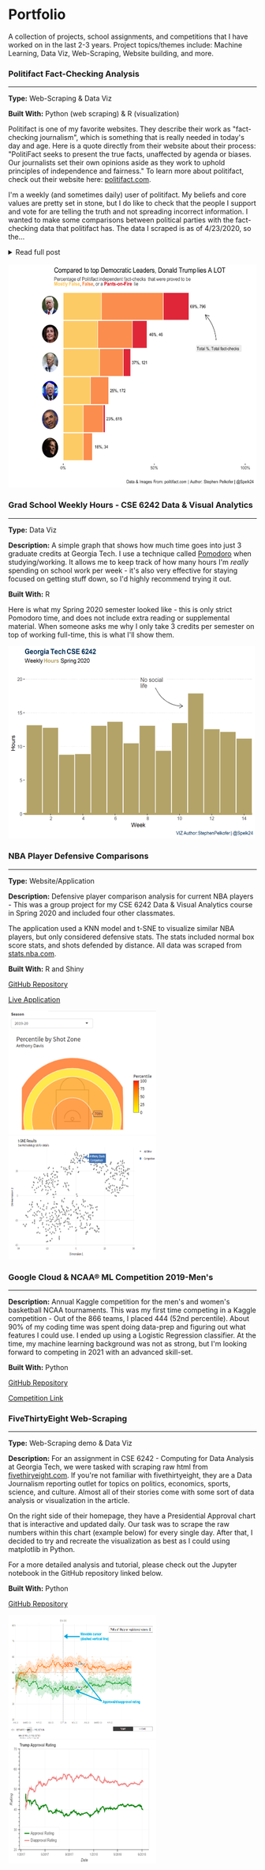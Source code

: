 # Portfolio
A collection of projects, school assignments, and competitions that I have worked on in the last 2-3 years. Project topics/themes include: Machine Learning, Data Viz, Web-Scraping, Website building, and more. 

### Politifact Fact-Checking Analysis

<hr>

**Type:** Web-Scraping & Data Viz

**Built With:** Python (web scraping) & R (visualization)

Politifact is one of my favorite websites. They describe their work as "fact-checking journalism", which is something that is really needed in today's day and age. Here is a quote directly from their website about their process: "PolitiFact seeks to present the true facts, unaffected by agenda or biases. Our journalists set their own opinions aside as they work to uphold principles of independence and fairness." To learn more about politifact, check out their website here: [politifact.com](https://www.politifact.com/article/2018/feb/12/principles-truth-o-meter-politifacts-methodology-i/).

I'm a weekly (and sometimes daily) user of politifact. My beliefs and core values are pretty set in stone, but I do like to check that the people I support and vote for are telling the truth and not spreading incorrect information. I wanted to make some comparisons between political parties with the fact-checking data that politifact has. The data I scraped is as of 4/23/2020, so the...

<details>
<summary>Read full post</summary>
individual numbers could be off depending on when you're reading this.For this analysis, I stuck with comparing Donald Trump (Republican) to the most prominent Democratic voices and leaders (as shown in the graph below). It's important to note that the sample size differences are pretty large in some cases - for example, Barack Obama (Democrat) and Donald Trump have been fact-checked much more frequently than the others - this is largely because Presidents are generally in the spotlight more. In Trump's case, he makes a lot of statements that are possibly misleading, so he gets fact-checked more than anyone. The time period for the analysis is the entire time politifact.com has been around (since 2007).

The graph below shows the percentage of fact checks that have proven to be *mostly false*, *false*, or a *pants-on-fire* lie. To no surprise, Donald Trump lies A LOT - 69% of his fact-checks result in at least *mostly false*. Nancy Pelosi and Joe Biden (both Democrats) also have had their fair share of lies. Elizabeth Warren (Democrat) has only been checked 34 times, but she ends up with the lowest percentage of the group (16%) - her and Bernie Sanders (Democrat) have never been caught in a *pants-on-fire* lie.

I hope you enjoyed this quick analysis, and please always check out politifact for independent analysis of what our leaders are saying.
</details>

<br>
<img src="png\StackedLies.png" width="600" height="450" />

### Grad School Weekly Hours - CSE 6242 Data & Visual Analytics

<hr>

**Type:** Data Viz

**Description:** A simple graph that shows how much time goes into just 3 graduate credits at Georgia Tech. I use a technique called [Pomodoro](https://en.wikipedia.org/wiki/Pomodoro_Technique) when studying/working. It allows me to keep track of how many hours I'm _really_ spending on school work per week - it's also very effective for staying focused on getting stuff down, so I'd highly recommend trying it out.

**Built With:** R

Here is what my Spring 2020 semester looked like - this is only strict Pomodoro time, and does not include extra reading or supplemental material. When someone asks me why I only take 3 credits per semester on top of working full-time, this is what I'll show them.

<img src="png\DVAWeeklyHours.png" width="500" height="390" />

### NBA Player Defensive Comparisons

<hr>

**Type:** Website/Application

**Description:** Defensive player comparison analysis for current NBA players - This was a group project for my CSE 6242 Data & Visual Analytics course in Spring 2020 and included four other classmates.

The application used a KNN model and t-SNE to visualize similar NBA players, but only considered defensive stats. The stats included normal box score stats, and shots defended by distance. All data was scraped from [stats.nba.com](https://stats.nba.com).

**Built With:** R and Shiny

[GitHub Repository](https://github.com/HyunTruth/CSE6242-S20-PRJ-NBA-frontend)

[Live Application](https://spelkofer.shinyapps.io/DefensivePlayerComparisons/)

<img src="png\ShotZone.png" width="300" height="250" />
<img src="png\tSNE.png" width="300" height="250" />

### Google Cloud & NCAA® ML Competition 2019-Men's

<hr>

**Description:** Annual Kaggle competition for the men's and women's basketball NCAA tournaments. This was my first time competing in a Kaggle competition - Out of the 866 teams, I placed 444 (52nd percentile). About 90% of my coding time was spent doing data-prep and figuring out what features I could use. I ended up using a Logistic Regression classifier. At the time, my machine learning background was not as strong, but I'm looking forward to competing in 2021 with an advanced skill-set.

**Built With:** Python

[GitHub Repository](https://github.com/spelk24/kaggle_NCAA_2019)

[Competition Link](https://www.kaggle.com/c/mens-machine-learning-competition-2019)


### FiveThirtyEight Web-Scraping

<hr>

**Type:** Web-Scraping demo & Data Viz

**Description:** For an assignment in CSE 6242 - Computing for Data Analysis at Georgia Tech, we were tasked with scraping raw html from [fivethiryeight.com](fivethirtyeight.com). If you're not familiar with fivethirtyeight, they are a Data Journalism reporting outlet for topics on politics, economics, sports, science, and culture. Almost all of their stories come with some sort of data analysis or visualization in the article.

On the right side of their homepage, they have a Presidential Approval chart that is interactive and updated daily. Our task was to scrape the raw numbers within this chart (example below) for every single day. After that, I decided to try and recreate the visualization as best as I could using matplotlib in Python.

For a more detailed analysis and tutorial, please check out the Jupyter notebook in the GitHub repository linked below.

**Built With:** Python

[GitHub Repository](https://github.com/spelk24/FiveThirtyEight-Web-Scraping)

<img src="png\fivethirtyeight_ex.png" width="300" height="250" />
<img src="png\fivethirtyeight_matplotlib.png" width="300" height="250" />